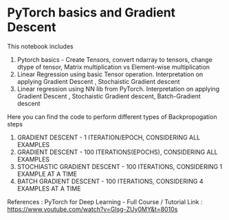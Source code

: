 # PyTorch basics and Gradient Descent
This notebook includes 
1. Pytorch basics - Create Tensors, convert ndarray to tensors, change dtype of tensor, Matrix multiplication vs Element-wise multiplication
2. Linear Regression using basic Tensor operation. Interpretation on applying Gradient Descent , Stochaistic Gradient descent
3. Linear regression using NN lib from PyTorch. Interpretation on applying Gradient Descent , Stochaistic Gradient descent, Batch-Gradient descent

Here you can find the code to perform different types of Backpropogation steps
1. GRADIENT DESCENT -   1 ITERATION/EPOCH, CONSIDERING ALL EXAMPLES
2. GRADIENT DESCENT -  100 ITERATIONS(EPOCHS), CONSIDERING ALL EXAMPLES
3. STOCHIASTIC GRADIENT DESCENT - 100 ITERATIONS, CONSIDERING 1 EXAMPLE AT A TIME 
4. BATCH GRADIENT DESCENT - 100 ITERATIONS, CONSIDERING 4 EXAMPLES AT A TIME

References : PyTorch for Deep Learning - Full Course / Tutorial
Link : https://www.youtube.com/watch?v=GIsg-ZUy0MY&t=8010s
